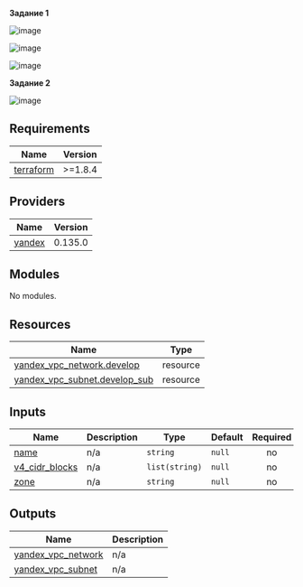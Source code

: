 **Задание 1**

![image](https://github.com/user-attachments/assets/66f4ee1e-2821-4149-9b10-c4404cc3c29f)

![image](https://github.com/user-attachments/assets/65df6a34-b2af-4c4d-b727-64875640e82a)

![image](https://github.com/user-attachments/assets/4b83bd10-2967-4cf2-8230-4f8a5395ae5c)


**Задание 2**

![image](https://github.com/user-attachments/assets/a9e747f4-41cd-4466-84df-08448f4892d1)

## Requirements

| Name | Version |
|------|---------|
| <a name="requirement_terraform"></a> [terraform](#requirement\_terraform) | >=1.8.4 |

## Providers

| Name | Version |
|------|---------|
| <a name="provider_yandex"></a> [yandex](#provider\_yandex) | 0.135.0 |

## Modules

No modules.

## Resources

| Name | Type |
|------|------|
| [yandex_vpc_network.develop](https://registry.terraform.io/providers/yandex-cloud/yandex/latest/docs/resources/vpc_network) | resource |
| [yandex_vpc_subnet.develop_sub](https://registry.terraform.io/providers/yandex-cloud/yandex/latest/docs/resources/vpc_subnet) | resource |

## Inputs

| Name | Description | Type | Default | Required |
|------|-------------|------|---------|:--------:|
| <a name="input_name"></a> [name](#input\_name) | n/a | `string` | `null` | no |
| <a name="input_v4_cidr_blocks"></a> [v4\_cidr\_blocks](#input\_v4\_cidr\_blocks) | n/a | `list(string)` | `null` | no |
| <a name="input_zone"></a> [zone](#input\_zone) | n/a | `string` | `null` | no |

## Outputs

| Name | Description |
|------|-------------|
| <a name="output_yandex_vpc_network"></a> [yandex\_vpc\_network](#output\_yandex\_vpc\_network) | n/a |
| <a name="output_yandex_vpc_subnet"></a> [yandex\_vpc\_subnet](#output\_yandex\_vpc\_subnet) | n/a |
